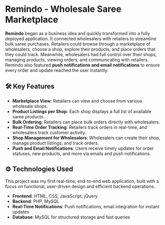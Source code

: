# Remindo - Wholesale Saree Marketplace

**Remindo** began as a business idea and quickly transformed into a fully deployed application. It connected wholesalers with retailers to streamline bulk saree purchases. Retailers could browse through a marketplace of wholesalers, choose a shop, explore their products, and place orders that they could track. Meanwhile, wholesalers had full control over their shops, managing products, viewing orders, and communicating with retailers. Remindo also featured **push notifications and email notifications** to ensure every order and update reached the user instantly.

## 🛠️ Key Features

- **Marketplace View**: Retailers can view and choose from various wholesale shops.
- **Product Listings per Shop**: Each shop displays a full list of available saree products.
- **Bulk Ordering**: Retailers can place bulk orders directly with wholesalers.
- **Real-Time Order Tracking**: Retailers track orders in real-time, and wholesalers track customer activity.
- **Shop Management for Wholesalers**: Wholesalers can create their shop, manage product listings, and track orders.
- **Push and Email Notifications**: Users receive timely updates for order statuses, new products, and more via emails and push notifications.

## ⚙️ Technologies Used

This project was my first real-time, end-to-end web application, built with a focus on functional, user-driven design and efficient backend operations.

- **Frontend**: HTML, CSS, JavaScript, jQuery
- **Backend**: PHP, MySQL
- **Real-Time Notifications**: Push notifications, email integration for instant updates
- **Database**: MySQL for structured storage and fast queries



